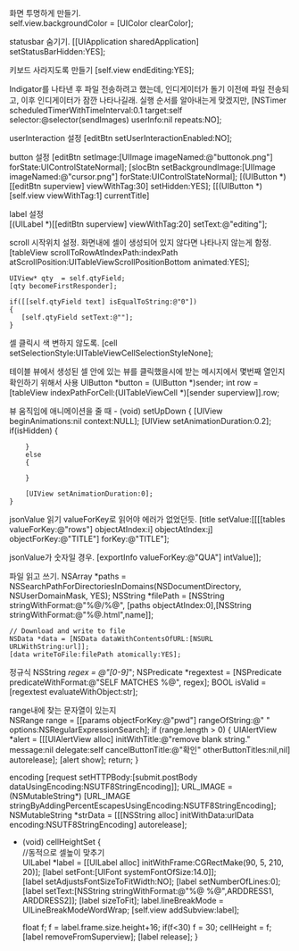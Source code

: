 화면 투명하게 만들기.    
	self.view.backgroundColor = [UIColor clearColor];	

statusbar 숨기기.
	[[UIApplication sharedApplication] setStatusBarHidden:YES];

키보드 사라지도록 만들기
    [self.view endEditing:YES];

Indigator를 나타낸 후 파일 전송하려고 했는데, 인디게이터가 돌기 이전에 파일 전송되고, 이후 인디게이터가 잠깐 나타나길래.
실행 순서를 알아내는게 맞겠지만,
	[NSTimer scheduledTimerWithTimeInterval:0.1 target:self selector:@selector(sendImages) userInfo:nil repeats:NO];

userInteraction 설정
	[editBtn setUserInteractionEnabled:NO];

button 설정
	[editBtn setImage:[UIImage imageNamed:@"buttonok.png"] forState:UIControlStateNormal];
	[slocBtn setBackgroundImage:[UIImage imageNamed:@"cursor.png"] forState:UIControlStateNormal];
	[(UIButton *)[[editBtn superview] viewWithTag:30] setHidden:YES];
	[[(UIButton *)[self.view viewWithTag:1] currentTitle]

label 설정       
	[(UILabel *)[[editBtn superview] viewWithTag:20] setText:@"editing"];

scroll 시작위치 설정. 화면내에 셀이 생성되어 있지 않다면 나타나지 않는게 함정.
	[tableView scrollToRowAtIndexPath:indexPath atScrollPosition:UITableViewScrollPositionBottom animated:YES];
	
	UIView* qty  = self.qtyField;
	[qty becomeFirstResponder];
	
	if([[self.qtyField text] isEqualToString:@"0"])
	{
	   [self.qtyField setText:@""];
	}
        
셀 클릭시 색 변하지 않도록.
    [cell setSelectionStyle:UITableViewCellSelectionStyleNone];
    
테이블 뷰에서 생성된 셀 안에 있는 뷰를 클릭했을시에 받는 메시지에서 몇번째 열인지 확인하기 위해서 사용
    UIButton *button = (UIButton *)sender;
    int row = [tableView indexPathForCell:(UITableViewCell *)[sender superview]].row;
    
뷰 움직임에 애니메이션을 줄 때
    - (void) setUpDown
	{
	    [UIView beginAnimations:nil context:NULL]; 
	    [UIView setAnimationDuration:0.2];    
	    if(isHidden)
	    {
	    	
	    }
	    else
	    {
	    	
	    }
	    
	    [UIView setAnimationDuration:0];    
	}
	
jsonValue 읽기 valueForKey로 읽어야 에러가 없었던듯.
    [title setValue:[[[[tables valueForKey:@"rows"] objectAtIndex:i] objectAtIndex:j] objectForKey:@"TITLE"] forKey:@"TITLE"];

jsonValue가 숫자일 경우.
	[exportInfo valueForKey:@"QUA"] intValue]];

파일 읽고 쓰기.
	NSArray *paths = NSSearchPathForDirectoriesInDomains(NSDocumentDirectory, NSUserDomainMask, YES);
	NSString *filePath = [NSString stringWithFormat:@"%@/%@", [paths objectAtIndex:0],[NSString stringWithFormat:@"%@.html",name]];   
	
	// Download and write to file
	NSData *data = [NSData dataWithContentsOfURL:[NSURL URLWithString:url]];
	[data writeToFile:filePath atomically:YES];
	        
정규식
	NSString *regex = @"[0-9]*";
	NSPredicate *regextest = [NSPredicate predicateWithFormat:@"SELF MATCHES %@", regex];
	BOOL isValid = [regextest evaluateWithObject:str];
	
range내에 찾는 문자열이 있는지        
	NSRange range = [[params objectForKey:@"pwd"] rangeOfString:@" " options:NSRegularExpressionSearch];
	if (range.length > 0) 
	{
	    UIAlertView *alert = [[[UIAlertView alloc] initWithTitle:@"remove blank string." 
	     message:nil 
	    delegate:self cancelButtonTitle:@"확인" otherButtonTitles:nil,nil] autorelease];
	    [alert show];
	    return;
	}

encoding
	[request setHTTPBody:[submit.postBody dataUsingEncoding:NSUTF8StringEncoding]];
	URL_IMAGE = (NSMutableString*) [URL_IMAGE stringByAddingPercentEscapesUsingEncoding:NSUTF8StringEncoding];
	NSMutableString *strData = [[[NSString alloc] initWithData:urlData encoding:NSUTF8StringEncoding] autorelease];

- (void) cellHeightSet
{	
	//동적으로 셀높이 맞추기		
	UILabel *label = [[UILabel alloc] initWithFrame:CGRectMake(90, 5, 210, 20)];
	[label setFont:[UIFont systemFontOfSize:14.0]];		
	[label setAdjustsFontSizeToFitWidth:NO];
	[label setNumberOfLines:0];
	[label setText:[NSString stringWithFormat:@"%@ %@",ARDDRESS1, ARDDRESS2]];
	[label sizeToFit];
	label.lineBreakMode = UILineBreakModeWordWrap;
	[self.view addSubview:label];
		
	float f;
	f = label.frame.size.height+16;
	if(f<30) f = 30;
	cellHeight = f;
	[label removeFromSuperview];
	[label release];
}